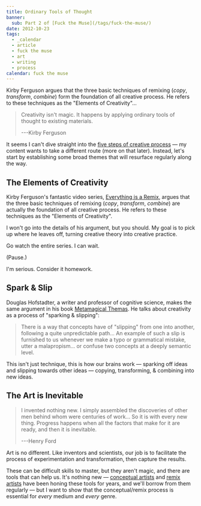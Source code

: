 ```yaml
---
title: Ordinary Tools of Thought
banner:
  sub: Part 2 of [Fuck the Muse](/tags/fuck-the-muse/)
date: 2012-10-23
tags:
  - _calendar
  - article
  - fuck the muse
  - art
  - writing
  - process
calendar: fuck the muse
---
```


Kirby Ferguson
argues that the three basic techniques of remixing
(*copy*, *transform*, *combine*)
form the foundation of all creative process.
He refers to these techniques as the
"Elements of Creativity"…

> Creativity isn't magic.
> It happens by applying ordinary tools of thought
> to existing materials.
>
> ---Kirby Ferguson

It seems I can't dive straight into
the [five steps of creative process][5-steps] —
my content wants to take a different route
(more on that later).
Instead,
let's start by establishing some broad themes
that will resurface regularly along the way.

[5-steps]: /2012/10/16/muse-intro/


## The Elements of Creativity

Kirby Ferguson's fantastic video series,
[Everything is a Remix][remix],
argues that the three basic techniques of remixing
(*copy*, *transform*, *combine*)
are actually the foundation of all creative process.
He refers to these techniques as the
"Elements of Creativity".

[remix]: http://everythingisaremix.info/

I won't go into the details of his argument,
but you should.
My goal is to pick up where he leaves off,
turning creative theory into creative practice.

Go watch the entire series.
I can wait.

(Pause.)

I'm serious.
Consider it homework.

## Spark & Slip

Douglas Hofstadter,
a writer and professor of cognitive science,
makes the same argument in his book
[Metamagical Themas][Metamagical Themas].
He talks about creativity as
a process of "sparking & slipping":

> There is a way that concepts have of "slipping"
> from one into another,
> following a quite unpredictable path...
> An example of such a slip is furnished to us
> whenever we make a typo or grammatical mistake,
> utter a malapropism...
> or confuse two concepts at a deeply semantic level.

This isn't just technique,
this is how our brains work —
sparking off ideas and slipping towards other ideas —
copying, transforming, & combining
into new ideas.

[Metamagical Themas]: http://books.google.com/books/about/Metamagical_Themas.html?id=o8jzWF7rD6oC


## The Art is Inevitable

> I invented nothing new.
> I simply assembled the discoveries of other men
> behind whom were centuries of work...
> So it is with every new thing.
> Progress happens when all the factors that make for it are ready,
> and then it is inevitable.
>
> ---Henry Ford

Art is no different.
Like inventors and scientists,
our job is to facilitate the process of
experimentation and transformation,
then capture the results.

These can be difficult skills to master,
but they aren't magic,
and there are tools that can help us.
It's nothing new —
[conceptual artists][conceptual artists]
and [remix artists][remix artists]
have been honing these tools for years,
and we'll borrow from them regularly —
but I want to show that the conceptual/remix process is essential
for *every* medium and *every* genre.

[conceptual artists]: http://en.wikipedia.org/wiki/Conceptual_art
[remix artists]: http://en.wikipedia.org/wiki/Remix

